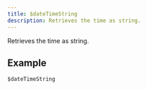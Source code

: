 ```yaml
---
title: $dateTimeString
description: Retrieves the time as string.
---
```


Retrieves the time as string.
## Example
```
$dateTimeString
```
